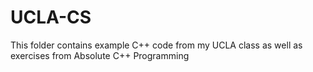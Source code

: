 UCLA-CS
=======

This folder contains example C++ code from my UCLA class as well as exercises from Absolute C++ Programming
